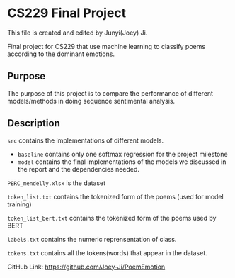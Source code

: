 # CS229 Final Project

This file is created and edited by Junyi(Joey) Ji.

Final project for CS229 that use machine learning to classify poems according to the dominant emotions.

## Purpose

The purpose of this project is to compare the performance of different models/methods in doing sequence sentimental analysis.

## Description

`src` contains the implementations of different models.

* `baseline` contains only one softmax regression for the project milestone
* `model` contains the final implementations of the models we discussed in the report and the dependencies needed.

`PERC_mendelly.xlsx` is the dataset

`token_list.txt` contains the tokenized form of the poems (used for model training)

`token_list_bert.txt` contains the tokenized form of the poems used by BERT

`labels.txt` contains the numeric reprensentation of class.

`tokens.txt` contains all the tokens(words) that appear in the dataset.

GitHub Link: https://github.com/Joey-Ji/PoemEmotion
